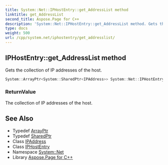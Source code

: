 ```yaml
---
title: System::Net::IPHostEntry::get_AddressList method
linktitle: get_AddressList
second_title: Aspose.Page for C++
description: 'System::Net::IPHostEntry::get_AddressList method. Gets the collection of IP addresses of the host in C++.'
type: docs
weight: 500
url: /cpp/system.net/iphostentry/get_addresslist/
---
```

## IPHostEntry::get_AddressList method


Gets the collection of IP addresses of the host.

```cpp
System::ArrayPtr<System::SharedPtr<IPAddress>> System::Net::IPHostEntry::get_AddressList()
```


### ReturnValue

The collection of IP addresses of the host.

## See Also

* Typedef [ArrayPtr](../../../system/arrayptr/)
* Typedef [SharedPtr](../../../system/sharedptr/)
* Class [IPAddress](../../ipaddress/)
* Class [IPHostEntry](../)
* Namespace [System::Net](../../)
* Library [Aspose.Page for C++](../../../)

